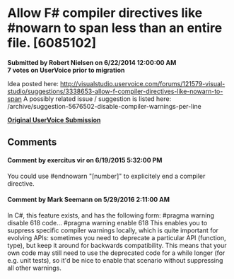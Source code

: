 # Allow F# compiler directives like #nowarn to span less than an entire file. [6085102] #

**Submitted by Robert Nielsen on 6/22/2014 12:00:00 AM**  
**7 votes on UserVoice prior to migration**  

Idea posted here:
http://visualstudio.uservoice.com/forums/121579-visual-studio/suggestions/3338653-allow-f-compiler-directives-like-nowarn-to-span
A possibly related issue / suggestion is listed here:
/archive/suggestion-5676502-disable-compiler-warnings-per-line



**[Original UserVoice Submission](https://fslang.uservoice.com/forums/245727-f-language/suggestions/6085102)**


## Comments ##


#### Comment by exercitus vir on 6/19/2015 5:32:00 PM ####
You could use #endnowarn "[number]" to explicitely end a compiler directive.


#### Comment by Mark Seemann on 5/29/2016 2:11:00 AM ####
In C#, this feature exists, and has the following form:
#pragma warning disable 618
code...
#pragma warning enable 618
This enables you to suppress specific compiler warnings locally, which is quite important for evolving APIs: sometimes you need to deprecate a particular API (function, type), but keep it around for backwards compatibility. This means that your own code may still need to use the deprecated code for a while longer (for e.g. unit tests), so it'd be nice to enable that scenario without suppressing all other warnings.

